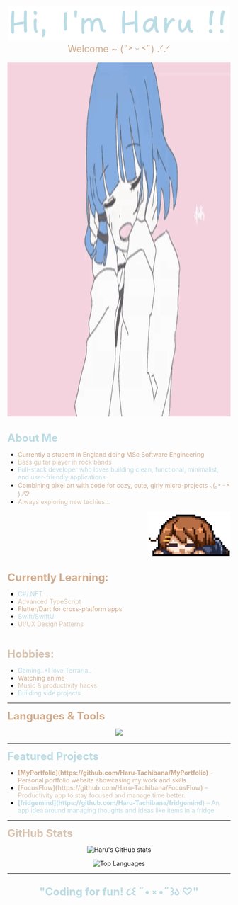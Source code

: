 <div align="center">
  <img src="assets/HI.png" alt="Hi, I'm Haru (˶˃ ᵕ ˂˶) .ᐟ.ᐟ" width="500">
  <br>
  <span style="color:#CFAB8D; font-size:1.5em;">Welcome ~ (˶˃ ᵕ ˂˶) .ᐟ.ᐟ</span>
</div>

<br>

<div align="center">
  <img height="800" src="assets/ryo.gif" alt="Ryo Preview">
</div>

<br>

<font color="#BBDCE5" size="5"><b>About Me</b></font>
<ul>
  <li><font color="#CFAB8D">Currently a student in England doing MSc Software Engineering</font></li>
  <li><font color="#D9C4B0">Bass guitar player in rock bands</font></li>
  <li><font color="#BBDCE5">Full-stack developer who loves building clean, functional, minimalist, and user-friendly applications</font></li>
  <li><font color="#CFAB8D">Combining pixel art with code for cozy, cute, girly micro-projects ⸜(｡˃ ᵕ ˂ )⸝♡</font></li>
  <li><font color="#D9C4B0">Always exploring new techies...</font></li>
</ul>

<div align="right">
  <img height="100" src="assets/ui.gif" alt="Ui Preview">
</div>

<br>

<font color="#CFAB8D" size="5"><b>Currently Learning:</b></font>
<ul>
  <li><font color="#BBDCE5">C#/.NET</font></li>
  <li><font color="#D9C4B0">Advanced TypeScript</font></li>
  <li><font color="#CFAB8D">Flutter/Dart for cross-platform apps</font></li>
  <li><font color="#BBDCE5">Swift/SwiftUI</font></li>
  <li><font color="#D9C4B0">UI/UX Design Patterns</font></li>
</ul>

<br>

<font color="#D9C4B0" size="5"><b>Hobbies:</b></font>
<ul>
  <li><font color="#BBDCE5">Gaming..*I love Terraria..</font></li>
  <li><font color="#CFAB8D">Watching anime</font></li>
  <li><font color="#D9C4B0">Music & productivity hacks</font></li>
  <li><font color="#BBDCE5">Building side projects</font></li>
</ul>

---

<font color="#CFAB8D" size="5"><b>Languages & Tools</b></font>
<p align="center">
  <img src="https://skillicons.dev/icons?i=ts,js,react,css,html,dart,flutter,tailwind,firebase,git,vscode&perline=6" />
</p>

---

<font color="#BBDCE5" size="5"><b>Featured Projects</b></font>
<ul>
  <li><font color="#CFAB8D"><b>[MyPortfolio](https://github.com/Haru-Tachibana/MyPortfolio)</b> – Personal portfolio website showcasing my work and skills.</font></li>
  <li><font color="#D9C4B0"><b>[FocusFlow](https://github.com/Haru-Tachibana/FocusFlow)</b> – Productivity app to stay focused and manage time better.</font></li>
  <li><font color="#BBDCE5"><b>[fridgemind](https://github.com/Haru-Tachibana/fridgemind)</b> – An app idea around managing thoughts and ideas like items in a fridge.</font></li>
</ul>

---

<font color="#D9C4B0" size="5"><b>GitHub Stats</b></font>
<p align="center">
  <img src="https://github-readme-stats.vercel.app/api?username=Haru-Tachibana&show_icons=true&theme=radical" alt="Haru's GitHub stats"/>
</p>
<p align="center">
  <img src="https://github-readme-stats.vercel.app/api/top-langs/?username=Haru-Tachibana&layout=compact&theme=radical" alt="Top Languages"/>
</p>

---

<div align="center">
  <font color="#BBDCE5" size="5">
    <b>"Coding for fun! ૮꒰ ˶• ༝ •˶꒱ა ♡"</b>
  </font>
</div>
